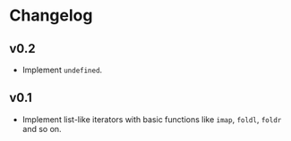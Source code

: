 # Changelog

## v0.2

* Implement `undefined`.

## v0.1

* Implement list-like iterators with basic functions like `imap`, `foldl`,
  `foldr` and so on.
